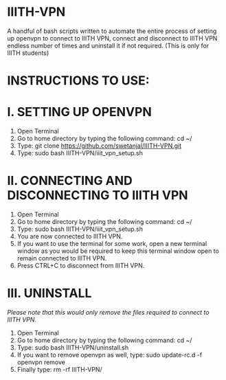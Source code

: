 # IIITH-VPN
A handful of bash scripts written to automate the entire process of setting up openvpn to connect to IIITH VPN, connect and disconnect to IIITH VPN endless number of times and uninstall it if not required.
(This is only for IIITH students)

# INSTRUCTIONS TO USE:

# I. SETTING UP OPENVPN
1. Open Terminal
2. Go to home directory by typing the following command: cd ~/
3. Type: git clone https://github.com/swetanjal/IIITH-VPN.git
4. Type: sudo bash IIITH-VPN/iiit_vpn_setup.sh
# II. CONNECTING AND DISCONNECTING TO IIITH VPN
1. Open Terminal
2. Go to home directory by typing the following command: cd ~/
3. Type: sudo bash IIITH-VPN/iiit_vpn_setup.sh
4. You are now connected to IIITH VPN.
5. If you want to use the terminal for some work, open a new terminal window as you would be required to keep this terminal window open to remain connected to IIITH VPN.
6. Press CTRL+C to disconnect from IIITH VPN.
# III. UNINSTALL
*Please note that this would only remove the files required to connect to IIITH VPN.*
1. Open Terminal
2. Go to home directory by typing the following command: cd ~/
3. Type: sudo bash IIITH-VPN/uninstall.sh
4. If you want to remove openvpn as well, type: sudo update-rc.d -f openvpn  remove
5. Finally type: rm -rf IIITH-VPN/

